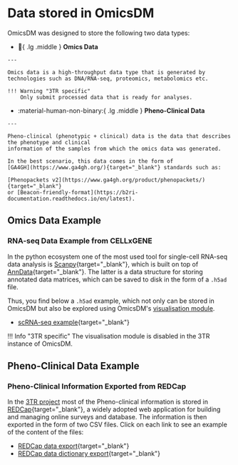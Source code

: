 # Data stored in OmicsDM

OmicsDM was designed to store the following two data types:

<div class="grid cards" markdown>

  -   :dna:{ .lg .middle } __Omics Data__

    ---

    Omics data is a high-throughput data type that is generated by
    technologies such as DNA/RNA-seq, proteomics, metabolomics etc.

    !!! Warning "3TR specific"
        Only submit processed data that is ready for analyses.

  -   :material-human-non-binary:{ .lg .middle } __Pheno-Clinical Data__

    ---

    Pheno-clinical (phenotypic + clinical) data is the data that describes the phenotype and clinical
    information of the samples from which the omics data was generated.
    
    In the best scenario, this data comes in the form of 
    [GA4GH](https://www.ga4gh.org/){target="_blank"} standards such as:
    
    [Phenopackets v2](https://www.ga4gh.org/product/phenopackets/){target="_blank"} 
    or [Beacon-friendly-format](https://b2ri-documentation.readthedocs.io/en/latest).

</div>


## Omics Data Example

### RNA-seq Data Example from CELLxGENE

In the python ecosystem one of the most used tool for single-cell RNA-seq data analysis is
[Scanpy](https://scanpy.readthedocs.io/en/stable/){target="_blank"}, which is built on top of
[AnnData](https://anndata.readthedocs.io/en/latest/){target="_blank"}. The latter is a data structure
for storing annotated data matrices, which can be saved to disk in the form of a `.h5ad` file.

Thus, you find below a `.h5ad` example, which not only can be stored in OmicsDM but also be explored 
using OmicsDM's [visualisation module](./functionalities-organized-in-modules.md/#data-visualisation).

- [scRNA-seq example](https://github.com/chanzuckerberg/cellxgene/tree/main/example-dataset){target="_blank"}

!!! Info "3TR specific"
    The visualisation module is disabled in the 3TR instance of OmicsDM.

## Pheno-Clinical Data Example

### Pheno-Clinical Information Exported from REDCap

In the [3TR project](https://www.3tr-imi.eu) most of the Pheno-clinical information is stored in [REDCap](https://www.project-redcap.org/){target="_blank"}, a widely adopted web application for building and managing online surveys and database.
The information is then exported in the form of two CSV files. Click on each link to see an example of the content of the files:

- [REDCap data export](https://github.com/CNAG-Biomedical-Informatics/convert-pheno/blob/main/t/redcap2bff/in/redcap_data.csv){target="_blank"}
- [REDCap data dictionary export](https://github.com/CNAG-Biomedical-Informatics/convert-pheno/blob/main/t/redcap2bff/in/redcap_dictionary.csv){target="_blank"}


